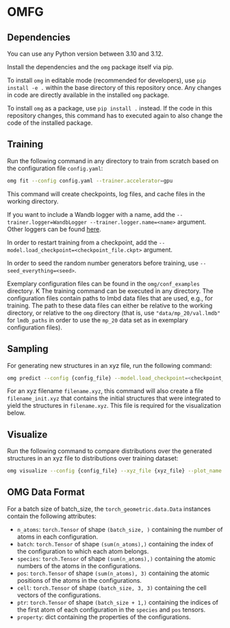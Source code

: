# OMFG

## Dependencies

You can use any Python version between 3.10 and 3.12.

Install the dependencies and the `omg` package itself via pip. 

To install `omg` in editable mode (recommended for developers), use `pip install -e .` within the base directory of this 
repository once. Any changes in code are directly available in the installed `omg` package.

To install `omg` as a package, use `pip install .` instead. If the code in this repository changes, this command has to 
executed again to also change the code of the installed package.

## Training

Run the following command in any directory to train from scratch based on the configuration file `config.yaml`:

```bash
omg fit --config config.yaml --trainer.accelerator=gpu
```

This command will create checkpoints, log files, and cache files in the working directory.

If you want to include a Wandb logger with a name, add the `--trainer.logger=WandbLogger --trainer.logger.name=<name>` 
argument. Other loggers can be found [here](https://lightning.ai/docs/pytorch/stable/extensions/logging.html).

In order to restart training from a checkpoint, add the `--model.load_checkpoint=<checkpoint_file.ckpt>` argument. 

In order to seed the random number generators before training, use `--seed_everything=<seed>`.

Exemplary configuration files can be found in the `omg/conf_examples` directory.
K
The training command can be executed in any directory. The configuration files contain paths to lmbd data files that are 
used, e.g., for training. The path to these data files can either be relative to the working directory, or relative to 
the `omg` directory (that is, use `"data/mp_20/val.lmdb"` for `lmdb_paths` in order to use the `mp_20` data set as in 
exemplary configuration files).

## Sampling

For generating new structures in an xyz file, run the following command:

```bash
omg predict --config {config_file} --model.load_checkpoint=<checkpoint_file.ckpt> --model.generation_xyz_filename=<xyz_file>
```

For an xyz filename `filename.xyz`, this command will also create a file `filename_init.xyz` that contains the initial
structures that were integrated to yield the structures in `filename.xyz`. This file is required for the visualization
below.

## Visualize

Run the following command to compare distributions over the generated structures in an xyz file to distributions over 
training dataset:

```bash
omg visualize --config {config_file} --xyz_file {xyz_file} --plot_name {plot_name}
```

## OMG Data Format

For a batch size of batch_size, the `torch_geometric.data.Data` instances contain the following attributes:
- `n_atoms`: `torch.Tensor` of shape `(batch_size, )` containing the number of atoms in each configuration.
- `batch`: `torch.Tensor` of shape `(sum(n_atoms),)` containing the index of the configuration to which each atom 
belongs.
- `species`: `torch.Tensor` of shape `(sum(n_atoms),)` containing the atomic numbers of the atoms in the configurations.
- `pos`: `torch.Tensor` of shape `(sum(n_atoms), 3)` containing the atomic positions of the atoms in the configurations.
- `cell`: `torch.Tensor` of shape `(batch_size, 3, 3)` containing the cell vectors of the configurations.
- `ptr`: `torch.Tensor` of shape `(batch_size + 1,)` containing the indices of the first atom of each configuration in 
the `species` and `pos` tensors.
- `property`: dict containing the properties of the configurations.
